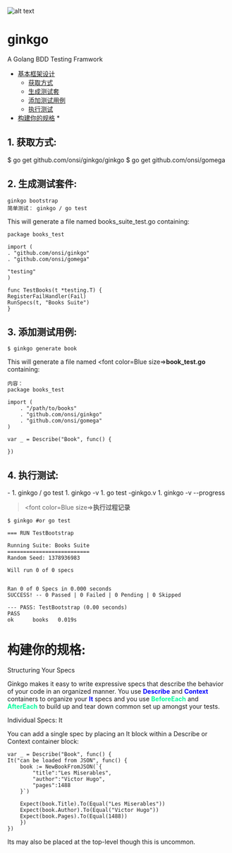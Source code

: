 
![alt text](D:\JobDoc\icon\ginkgo.png "Title")
# ginkgo  #
A Golang BDD Testing Framwork

* [基本框架设计](#1)	
	* [获取方式](#获取)
	* [生成测试套](#生成测试套件)
	* [添加测试用例](#添加测试用例)
	* [执行测试](#执行测试)
* [构建你的规格](#2)
	* 

<h2 id="获取">1. 获取方式:</h2>
	$ go get github.com/onsi/ginkgo/ginkgo
	$ go get github.com/onsi/gomega
	       
<h2 id="生成测试套件">2. 生成测试套件:</h2>

	ginkgo bootstrap
	简单测试： ginkgo / go test
	
This will generate a file named books_suite_test.go containing:

	package books_test
	
	import (
	. "github.com/onsi/ginkgo"
	. "github.com/onsi/gomega"
	
	"testing"
	)
	
	func TestBooks(t *testing.T) {
	RegisterFailHandler(Fail)
	RunSpecs(t, "Books Suite")
	}


<h2 id="添加测试用例">3. 添加测试用例:</h2>
 
	$ ginkgo generate book

This will generate a file named <font color=Blue size=>**book_test.go**</font>  containing:
	
	内容：
	package books_test

	import (
		. "/path/to/books"
		. "github.com/onsi/ginkgo"
		. "github.com/onsi/gomega"
	)

	var _ = Describe("Book", func() {

	})


<h2 id="执行测试">4. 执行测试:</h2>
- 
1. 	ginkgo / go test
1. 	ginkgo -v 
1. 	go test -ginkgo.v
1. 	ginkgo -v --progress 

> <font color=Blue size=>**执行过程记录**</font>

	$ ginkgo #or go test
	
	=== RUN TestBootstrap
	
	Running Suite: Books Suite
	==========================
	Random Seed: 1378936983
	
	Will run 0 of 0 specs
	
	
	Ran 0 of 0 Specs in 0.000 seconds
	SUCCESS! -- 0 Passed | 0 Failed | 0 Pending | 0 Skipped
	
	--- PASS: TestBootstrap (0.00 seconds)
	PASS
	ok      books   0.019s


<h1 id="2">构建你的规格:</h1>
 Structuring Your Specs

Ginkgo makes it easy to write expressive specs that describe the behavior of your code in an organized manner. You use  <font color=Blue>**Describe**</font> and <font color=Blue>**Context**</font> containers to organize your <font color=Blue>**It**</font> specs and you use  <font color=MediumSpringGreen>**BeforeEach**</font> and <font color=MediumSpringGreen>**AfterEach**</font>  to build up and tear down common set up amongst your tests.

Individual Specs: It

You can add a single spec by placing an It block within a Describe or Context container block:


	var _ = Describe("Book", func() {
    It("can be loaded from JSON", func() {
        book := NewBookFromJSON(`{
            "title":"Les Miserables",
            "author":"Victor Hugo",
            "pages":1488
        }`)

        Expect(book.Title).To(Equal("Les Miserables"))
        Expect(book.Author).To(Equal("Victor Hugo"))
        Expect(book.Pages).To(Equal(1488))
    	})
	})
Its may also be placed at the top-level though this is uncommon.



